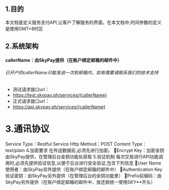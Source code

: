 ## 1.目的
本文档是定义服务支付API,让客户了解服务的界面。在本文档中,时间参数的定义是使用GMT+8时区
## 2.系统架构
#### callerName：由SkyPay提供（在账户绑定邮箱的邮件中）
######  已开户的callerName只能发送一次到邮箱内，如有需要请联系我们的技术支持
- 测试请求接口url：
- https://test.skypay.ph/services/{callerName}
- 正式请求接口url：
- https://api.skypay.ph/services/{callerName}
# 3.通讯协议
Service Type：Restful Service
Http Method：POST
Content Type：text/plain
4.加密要求
在传送数据前,必须先进行加密。
Encrypt Key：加密金钥由SkyPay提供，在管理后台金钥功能处获取
5.验证机制
每次交易进行API功能调用时,必须先提供验证信息,以便于后台进行安全验证,包含下列信息
User Name使用者：由SkyPay另外提供（在账户绑定邮箱的邮件中）
Authentication Key验证密钥：由SkyPay另外提供（在管理后台的金钥功能里）
Prefix前缀码：由SkyPay另外提供（在账户绑定邮箱的邮件中，放还款统一使用SKY**开头）